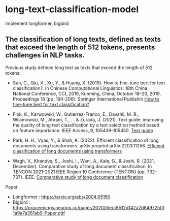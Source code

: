 # long-text-classification-model
Implement longformer, bigbird

## The classification of long texts, defined as texts that exceed the length of 512 tokens, presents challenges in NLP tasks. 

Previous study defined long text as texts that exceed the length of 512 tokens: 
* Sun, C., Qiu, X., Xu, Y., & Huang, X. (2019). How to fine-tune bert for text classification?. In Chinese Computational Linguistics: 18th China National Conference, CCL 2019, Kunming, China, October 18–20, 2019, Proceedings 18 (pp. 194-206). Springer International Publishin
  [How to fine-tune bert for text classification?](https://arxiv.org/abs/1905.05583)


* Fiok, K., Karwowski, W., Gutierrez-Franco, E., Davahli, M. R., Wilamowski, M., Ahram, T., ... & Zurada, J. (2021). Text guide: improving the quality of long text classification by a text selection method based on feature importance. IEEE Access, 9, 105439-105450.
[Text guide](https://ieeexplore.ieee.org/document/9494560)
  
* Park, H. H., Vyas, Y., & Shah, K. (2022). Efficient classification of long documents using transformers. arXiv preprint arXiv:2203.11258.
[Efficient classification of long documents using transformers](https://arxiv.org/abs/2203.11258)

  
* Wagh, V., Khandve, S., Joshi, I., Wani, A., Kale, G., & Joshi, R. (2021, December). Comparative study of long document classification. In TENCON 2021-2021 IEEE Region 10 Conference (TENCON) (pp. 732-737). IEEE.
[Comparative study of long document classification](https://ieeexplore.ieee.org/iel7/9707139/9707180/09707465.pdf)


Paper 
* Longformer : https://arxiv.org/abs/2004.05150
* Bigbird : https://proceedings.neurips.cc/paper/2020/file/c8512d142a2d849725f31a9a7a361ab9-Paper.pdf
